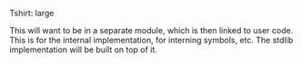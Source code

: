 Tshirt: large

This will want to be in a separate module, which is then linked to user code.
This is for the internal implementation, for interning symbols, etc.
The stdlib implementation will be built on top of it.